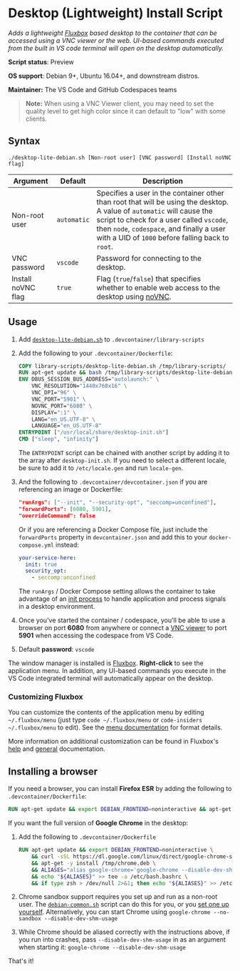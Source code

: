 # Desktop (Lightweight) Install Script

*Adds a lightweight [Fluxbox](http://fluxbox.org/) based desktop to the container that can be accessed using a VNC viewer or the web. UI-based commands executed from the built in VS code terminal will open on the desktop automatically.*

**Script status**: Preview

**OS support**: Debian 9+, Ubuntu 16.04+, and downstream distros.

**Maintainer:** The VS Code and GitHub Codespaces teams

> **Note:** When using a VNC Viewer client, you may need to set the quality level to get high color since it can default to "low" with some clients.

## Syntax

```text
./desktop-lite-debian.sh [Non-root user] [VNC password] [Install noVNC flag]
```

|Argument|Default|Description|
|--------|-------|-----------|
|Non-root user|`automatic`| Specifies a user in the container other than root that will be using the desktop. A value of `automatic` will cause the script to check for a user called `vscode`, then `node`, `codespace`, and finally a user with a UID of `1000` before falling back to `root`. |
|VNC password|`vscode`| Password for connecting to the desktop.|
|Install noVNC flag|`true`| Flag (`true`/`false`) that specifies whether to enable web access to the desktop using [noVNC](https://novnc.com/info.html).|

## Usage

1. Add [`desktop-lite-debian.sh`](../desktop-lite-debian.sh) to `.devcontainer/library-scripts`

2. Add the following to your `.devcontainer/Dockerfile`:

    ```Dockerfile
    COPY library-scripts/desktop-lite-debian.sh /tmp/library-scripts/
    RUN apt-get update && bash /tmp/library-scripts/desktop-lite-debian.sh
    ENV DBUS_SESSION_BUS_ADDRESS="autolaunch:" \
        VNC_RESOLUTION="1440x768x16" \
        VNC_DPI="96" \
        VNC_PORT="5901" \
        NOVNC_PORT="6080" \
        DISPLAY=":1" \
        LANG="en_US.UTF-8" \
        LANGUAGE="en_US.UTF-8"
    ENTRYPOINT ["/usr/local/share/desktop-init.sh"]
    CMD ["sleep", "infinity"]
    ```

    The `ENTRYPOINT` script can be chained with another script by adding it to the array after `desktop-init.sh`.
    If you need to select a different locale, be sure to add it to `/etc/locale.gen` and run `locale-gen`.

3. And the following to `.devcontainer/devcontainer.json` if you are referencing an image or Dockerfile:

    ```json
    "runArgs": ["--init", "--security-opt", "seccomp=unconfined"],
    "forwardPorts": [6080, 5901],
    "overrideCommand": false
    ```

    Or if you are referencing a Docker Compose file, just include the `forwardPorts` property in `devcontainer.json` and add this to your `docker-compose.yml` instead:

    ```yaml
    your-service-here:
      init: true
      security_opt:
        - seccomp:unconfined
    ```

    The `runArgs` / Docker Compose setting allows the container to take advantage of an [init process](https://docs.docker.com/engine/reference/run/#specify-an-init-process) to handle application and process signals in a desktop environment.

4. Once you've started the container / codespace, you'll be able to use a browser on port **6080** from anywhere or connect a [VNC viewer](https://www.realvnc.com/en/connect/download/viewer/) to port **5901** when accessing the codespace from VS Code.

5. Default **password**: `vscode`

The window manager is installed is [Fluxbox](http://fluxbox.org/). **Right-click** to see the application menu. In addition, any UI-based commands you execute in the VS Code integrated terminal will automatically appear on the desktop.

### Customizing Fluxbox

You can customize the contents of the application menu by editing `~/.fluxbox/menu` (just type `code ~/.fluxbox/menu` or `code-insiders ~/.fluxbox/menu` to edit). See the [menu documentation](http://www.fluxbox.org/help/man-fluxbox-menu.php) for format details.

More information on additional customization can be found in Fluxbox's [help](http://www.fluxbox.org/help/) and [general](http://fluxbox.sourceforge.net/docbook/en/html/book1.html) documentation.

## Installing a browser

If you need a browser, you can install **Firefox ESR** by adding the following to `.devcontainer/Dockerfile`:

```Dockerfile
RUN apt-get update && export DEBIAN_FRONTEND=noninteractive && apt-get install -y firefox-esr
```

If you want the full version of **Google Chrome** in the desktop:

1. Add the following to `.devcontainer/Dockerfile`

    ```Dockerfile
    RUN apt-get update && export DEBIAN_FRONTEND=noninteractive \
        && curl -sSL https://dl.google.com/linux/direct/google-chrome-stable_current_amd64.deb -o /tmp/chrome.deb \
        && apt-get -y install /tmp/chrome.deb \
        && ALIASES="alias google-chrome='google-chrome --disable-dev-shm-usage'\nalias google-chrome-stable='google-chrome-stable --disable-dev-shm-usage'\n\alias x-www-browser='x-www-browser --disable-dev-shm-usage'\nalias gnome-www-browser='gnome-www-browser --disable-dev-shm-usage'" \
        && echo "${ALIASES}" >> tee -a /etc/bash.bashrc \
        && if type zsh > /dev/null 2>&1; then echo "${ALIASES}" >> /etc/zsh/zshrc; fi
    ```

2. Chrome sandbox support requires you set up and run as a non-root user. The [`debian-common.sh`](common.md) script can do this for you, or you [set one up yourself](https://aka.ms/vscode-remote/containers/non-root). Alternatively, you can start Chrome using `google-chrome --no-sandbox --disable-dev-shm-usage`

3. While Chrome should be aliased correctly with the instructions above, if you run into crashes, pass `--disable-dev-shm-usage` in as an argument when starting it: `google-chrome --disable-dev-shm-usage`

That's it!
